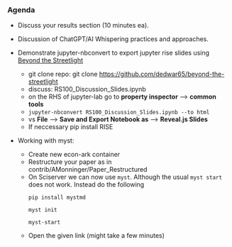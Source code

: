 ### Agenda
- Discuss your results section (10 minutes ea).
- Discussion of ChatGPT/AI Whispering practices and approaches.
- Demonstrate jupyter-nbconvert to export jupyter rise slides using [Beyond the Streetlight](https://github.com/dedwar65/beyond-the-streetlight)
  - git clone repo: git clone https://github.com/dedwar65/beyond-the-streetlight
  - discuss: RS100_Discussion_Slides.ipynb
  - on the RHS of jupyter-lab go to **property inspector** --> **common tools**
  - ```jupyter-nbconvert RS100_Discussion_Slides.ipynb --to html```
  - vs **File** --> **Save and Export Notebook as** --> **Reveal.js Slides**
  - If neccessary pip install RISE

- Working with myst:
  - Create new econ-ark container
  - Restructure your paper as in contrib/AMonninger/Paper_Restructured
  - On Sciserver we can now use `myst`. Although the usual `myst start` does not work. Instead do the following
    ```
    pip install mystmd

    myst init

    myst-start
    ```
  - Open the given link (might take a few minutes)
